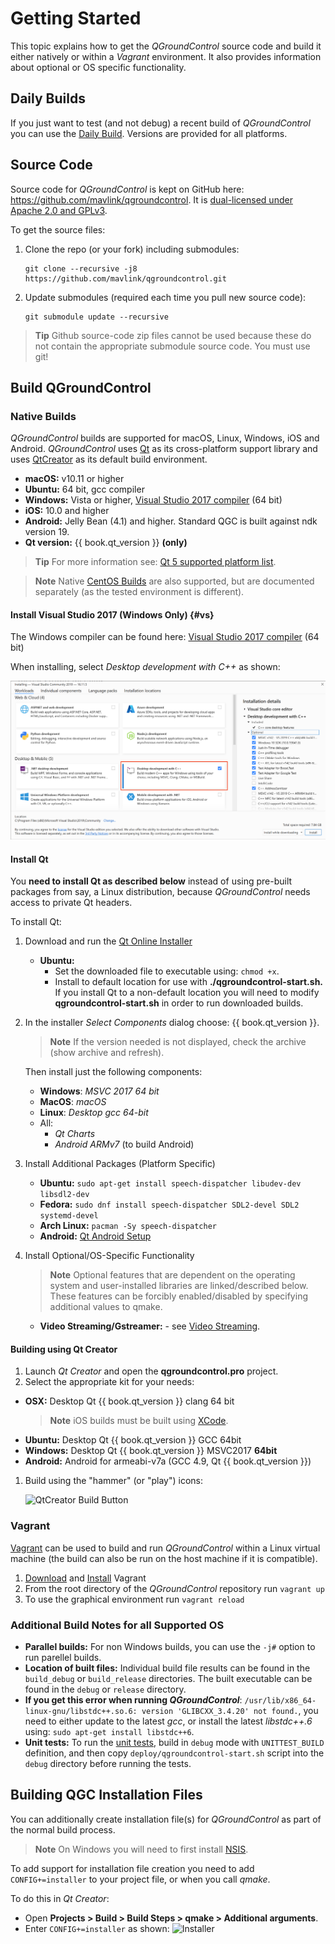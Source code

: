 # Getting Started

This topic explains how to get the *QGroundControl* source code and build it either natively or within a *Vagrant* environment.
It also provides information about optional or OS specific functionality.

## Daily Builds

If you just want to test (and not debug) a recent build of *QGroundControl* you can use the [Daily Build](https://docs.qgroundcontrol.com/en/releases/daily_builds.html). Versions are provided for all platforms.

## Source Code

Source code for *QGroundControl* is kept on GitHub here: https://github.com/mavlink/qgroundcontrol.
It is [dual-licensed under Apache 2.0 and GPLv3](https://github.com/mavlink/qgroundcontrol/blob/master/COPYING.md).

To get the source files:
1. Clone the repo (or your fork) including submodules:
   ```
   git clone --recursive -j8 https://github.com/mavlink/qgroundcontrol.git
   ```
2. Update submodules (required each time you pull new source code):
   ```
   git submodule update --recursive
   ```

> **Tip** Github source-code zip files cannot be used because these do not contain the appropriate submodule source code. You must use git!


## Build QGroundControl

### Native Builds

*QGroundControl* builds are supported for macOS, Linux, Windows, iOS and Android. *QGroundControl* uses [Qt](http://www.qt.io) as its cross-platform support library and uses [QtCreator](http://doc.qt.io/qtcreator/index.html) as its default build environment.

- **macOS:** v10.11 or higher
- **Ubuntu:** 64 bit, gcc compiler
- **Windows:** Vista or higher, [Visual Studio 2017 compiler](#vs) (64 bit)
- **iOS:** 10.0 and higher
- **Android:** Jelly Bean (4.1) and higher. Standard QGC is built against ndk version 19.
- **Qt version:** {{ book.qt_version }} **(only)** <!-- NOTE {{ book.qt_version }} is set in the variables section of gitbook file https://github.com/mavlink/qgc-dev-guide/blob/master/book.json -->

> **Tip** For more information see: [Qt 5 supported platform list](http://doc.qt.io/qt-5/supported-platforms.html).

<span></span>
> **Note** Native [CentOS Builds](../getting_started/CentOS.md) are also supported, but are documented separately (as the tested environment is different).

#### Install Visual Studio 2017 (Windows Only) {#vs}

The Windows compiler can be found here: [Visual Studio 2017 compiler](https://visualstudio.microsoft.com/vs/older-downloads/) (64 bit)

When installing, select *Desktop development with C++* as shown:

![Visual Studio 2017 - Select Desktop Environment with C++](../../assets/getting_started/visual_studio_select_features.png)


#### Install Qt

You **need to install Qt as described below** instead of using pre-built packages from say, a Linux distribution, because *QGroundControl* needs access to private Qt headers.

To install Qt:

1. Download and run the [Qt Online Installer](http://www.qt.io/download-open-source)
   - **Ubuntu:**
     - Set the downloaded file to executable using: `chmod +x`.
     - Install to default location for use with **./qgroundcontrol-start.sh.** If you install Qt to a non-default location you will need to modify **qgroundcontrol-start.sh** in order to run downloaded builds.
1. In the installer *Select Components* dialog choose: {{ book.qt_version }}.

   > **Note** If the version needed is not displayed, check the archive (show archive and refresh).

   Then install just the following components:
   - **Windows**: *MSVC 2017 64 bit*
   - **MacOS**: *macOS*
   - **Linux**: *Desktop gcc 64-bit*
   - All:
     - *Qt Charts* <!-- and *Qt Remote Objects (TP)* -->
     - *Android ARMv7* (to build Android)
1. Install Additional Packages (Platform Specific)
   - **Ubuntu:** `sudo apt-get install speech-dispatcher libudev-dev libsdl2-dev`
   - **Fedora:** `sudo dnf install speech-dispatcher SDL2-devel SDL2 systemd-devel`
   - **Arch Linux:** `pacman -Sy speech-dispatcher`
   - **Android:** [Qt Android Setup](http://doc.qt.io/qt-5/androidgs.html)
1. Install Optional/OS-Specific Functionality

   > **Note** Optional features that are dependent on the operating system and user-installed libraries are linked/described below.
     These features can be forcibly enabled/disabled by specifying additional values to qmake.

   - **Video Streaming/Gstreamer:** - see [Video Streaming](https://github.com/mavlink/qgroundcontrol/blob/master/src/VideoReceiver/README.md).



#### Building using Qt Creator

1. Launch *Qt Creator* and open the **qgroundcontrol.pro** project.
1. Select the appropriate kit for your needs:
  - **OSX:** Desktop Qt {{ book.qt_version }} clang 64 bit
    > **Note** iOS builds must be built using [XCode](http://doc.qt.io/qt-5/ios-support.html).
  - **Ubuntu:** Desktop Qt {{ book.qt_version }} GCC 64bit
  - **Windows:** Desktop Qt {{ book.qt_version }} MSVC2017 **64bit**
  - **Android:** Android for armeabi-v7a (GCC 4.9, Qt {{ book.qt_version }})
1. Build using the "hammer" (or "play") icons:
   
   ![QtCreator Build Button](../../assets/getting_started/qt_creator_build_qgc.png)


### Vagrant

[Vagrant](https://www.vagrantup.com/) can be used to build and run *QGroundControl* within a Linux virtual machine (the build can also be run on the host machine if it is compatible).

1. [Download](https://www.vagrantup.com/downloads.html) and [Install](https://www.vagrantup.com/docs/getting-started/) Vagrant
1. From the root directory of the *QGroundControl* repository run `vagrant up`
1. To use the graphical environment run `vagrant reload`

### Additional Build Notes for all Supported OS

* **Parallel builds:** For non Windows builds, you can use the `-j#` option to run parellel builds.
* **Location of built files:** Individual build file results can be found in the `build_debug` or `build_release` directories. The built executable can be found in the `debug` or `release` directory.
* **If you get this error when running _QGroundControl_**: `/usr/lib/x86_64-linux-gnu/libstdc++.so.6: version 'GLIBCXX_3.4.20' not found.`, you need to either update to the latest *gcc*, or install the latest *libstdc++.6* using: `sudo apt-get install libstdc++6`.
* **Unit tests:** To run the [unit tests](../contribute/unit_tests.md), build in `debug` mode with `UNITTEST_BUILD` definition, and then copy `deploy/qgroundcontrol-start.sh` script into the `debug` directory before running the tests.


## Building QGC Installation Files

You can additionally create installation file(s) for *QGroundControl* as part of the normal build process.

> **Note** On Windows you will need to first install [NSIS](https://sourceforge.net/projects/nsis/).

To add support for installation file creation you need to add `CONFIG+=installer` to your project file, or when you call *qmake*.

To do this in *Qt Creator*:
- Open **Projects > Build > Build Steps > qmake > Additional arguments**.
- Enter `CONFIG+=installer` as shown:
  ![Installer](../../assets/getting_started/qt_project_installer.png)

